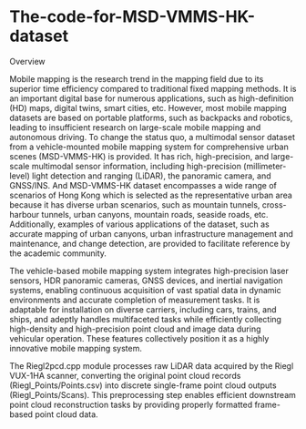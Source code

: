 # The-code-for-MSD-VMMS-HK-dataset
Overview

Mobile mapping is the research trend in the mapping field due to its superior time efficiency compared to traditional fixed mapping methods. It is an important digital base for numerous applications, such as high-definition (HD) maps, digital twins, smart cities, etc. However, most mobile mapping datasets are based on portable platforms, such as backpacks and robotics, leading to insufficient research on large-scale mobile mapping and autonomous driving. To change the status quo, a multimodal sensor dataset from a vehicle-mounted mobile mapping system for comprehensive urban scenes (MSD-VMMS-HK) is provided. It has rich, high-precision, and large-scale multimodal sensor information, including high-precision (millimeter-level) light detection and ranging (LiDAR), the panoramic camera, and GNSS/INS. And MSD-VMMS-HK dataset encompasses a wide range of scenarios of Hong Kong which is selected as the representative urban area because it has diverse urban scenarios, such as mountain tunnels, cross-harbour tunnels, urban canyons, mountain roads, seaside roads, etc. Additionally, examples of various applications of the dataset, such as accurate mapping of urban canyons, urban infrastructure management and maintenance, and change detection, are provided to facilitate reference by the academic community.

The vehicle-based mobile mapping system integrates high-precision laser sensors, HDR panoramic cameras, GNSS devices, and inertial navigation systems, enabling continuous acquisition of vast spatial data in dynamic environments and accurate completion of measurement tasks. It is adaptable for installation on diverse carriers, including cars, trains, and ships, and adeptly handles multifaceted tasks while efficiently collecting high-density and high-precision point cloud and image data during vehicular operation. These features collectively position it as a highly innovative mobile mapping system.

The Riegl2pcd.cpp module processes raw LiDAR data acquired by the Riegl VUX-1HA scanner, converting the original point cloud records (Riegl_Points/Points.csv) into discrete single-frame point cloud outputs (Riegl_Points/Scans). This preprocessing step enables efficient downstream point cloud reconstruction tasks by providing properly formatted frame-based point cloud data.
